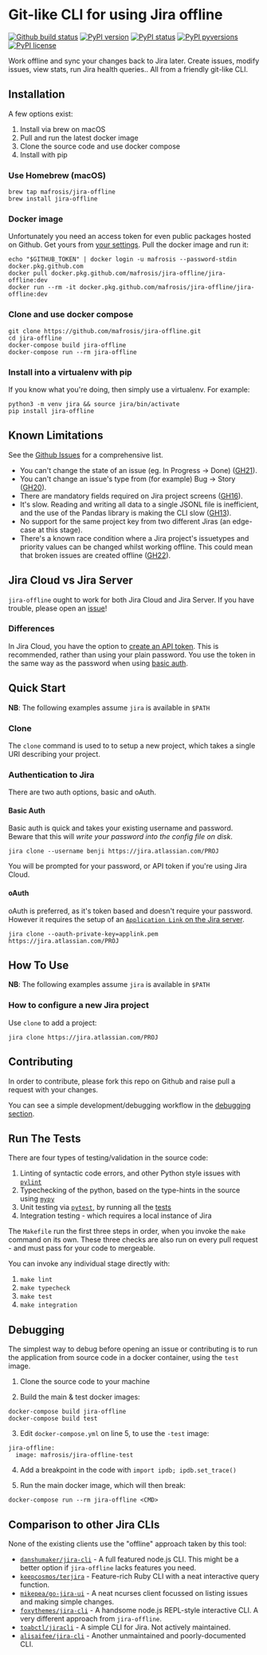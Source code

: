 Git-like CLI for using Jira offline
=================

[![Github build status](https://github.com/mafrosis/jira-offline/workflows/build/badge.svg)](https://github.com/mafrosis/jira-offline/actions?query=workflow%3Abuild)
[![PyPI version](https://img.shields.io/pypi/v/jira-offline.svg)](https://pypi.python.org/pypi/jira-offline/)
[![PyPI status](https://img.shields.io/pypi/status/jira-offline.svg)](https://pypi.python.org/pypi/jira-offline/)
[![PyPI pyversions](https://img.shields.io/pypi/pyversions/jira-offline.svg)](https://pypi.python.org/pypi/jira-offline/)
[![PyPI license](https://img.shields.io/pypi/l/jira-offline.svg)](https://pypi.python.org/pypi/jira-offline/)

Work offline and sync your changes back to Jira later. Create issues, modify issues, view stats,
run Jira health queries.. All from a friendly git-like CLI.


Installation
------------

A few options exist:

  1. Install via brew on macOS
  2. Pull and run the latest docker image
  3. Clone the source code and use docker compose
  4. Install with pip

### Use Homebrew (macOS)

    brew tap mafrosis/jira-offline
    brew install jira-offline

### Docker image

Unfortunately you need an access token for even public packages hosted on Github. Get yours from
[your settings](https://github.com/settings/tokens). Pull the docker image and run it:

    echo "$GITHUB_TOKEN" | docker login -u mafrosis --password-stdin docker.pkg.github.com
    docker pull docker.pkg.github.com/mafrosis/jira-offline/jira-offline:dev
    docker run --rm -it docker.pkg.github.com/mafrosis/jira-offline/jira-offline:dev

### Clone and use docker compose

    git clone https://github.com/mafrosis/jira-offline.git
    cd jira-offline
    docker-compose build jira-offline
    docker-compose run --rm jira-offline

### Install into a virtualenv with pip

If you know what you're doing, then simply use a virtualenv. For example:

    python3 -m venv jira && source jira/bin/activate
    pip install jira-offline


Known Limitations
-----------------

See the [Github Issues](https://github.com/mafrosis/jira-offline/issues) for a comprehensive list.

* You can't change the state of an issue (eg. In Progress -> Done)
([GH21](https://github.com/mafrosis/jira-offline/issues/21)).
* You can't change an issue's type from (for example) Bug -> Story
([GH20](https://github.com/mafrosis/jira-offline/issues/20)).
* There are mandatory fields required on Jira project screens
([GH16](https://github.com/mafrosis/jira-offline/issues/16)).
* It's slow. Reading and writing all data to a single JSONL file is inefficient, and the use of the
  Pandas library is making the CLI slow
([GH13](https://github.com/mafrosis/jira-offline/issues/13)).
* No support for the same project key from two different Jiras (an edge-case at this stage).
* There's a known race condition where a Jira project's issuetypes and priority values can be changed
  whilst working offline. This could mean that broken issues are created offline
([GH22](https://github.com/mafrosis/jira-offline/issues/22)).


Jira Cloud vs Jira Server
-------------------------

`jira-offline` ought to work for both Jira Cloud and Jira Server. If you have trouble, please open
an [issue](https://github.com/mafrosis/jira-offline/issues)!

### Differences

In Jira Cloud, you have the option to [create an API token](https://id.atlassian.com/manage-profile/security/api-tokens).
This is recommended, rather than using your plain password. You use the token in the same way as the
password when using [basic auth](#basic-auth).


Quick Start
-----------

**NB**: The following examples assume `jira` is available in `$PATH`

### Clone

The `clone` command is used to to setup a new project, which takes a single URI describing your
project.

### Authentication to Jira

There are two auth options, basic and oAuth.

#### Basic Auth

Basic auth is quick and takes your existing username and password. Beware that this will *write your
password into the config file on disk*.

    jira clone --username benji https://jira.atlassian.com/PROJ

You will be prompted for your password, or API token if you're using Jira Cloud.

#### oAuth

oAuth is preferred, as it's token based and doesn't require your password. However it requires the
setup of an [`Application Link` on the Jira server](https://github.com/mafrosis/jira-offline/wiki/Configuring-Jira-for-oAuth-with-jira-offline).

    jira clone --oauth-private-key=applink.pem https://jira.atlassian.com/PROJ


How To Use
----------

**NB**: The following examples assume `jira` is available in `$PATH`

### How to configure a new Jira project

Use `clone` to add a project:

    jira clone https://jira.atlassian.com/PROJ


Contributing
------------

In order to contribute, please fork this repo on Github and raise pull a request with your changes.

You can see a simple development/debugging workflow in the [debugging section](#debugging).


## Run The Tests

There are four types of testing/validation in the source code:

 1. Linting of syntactic code errors, and other Python style issues with [`pylint`](http://pylint.org)
 2. Typechecking of the python, based on the type-hints in the source using [`mypy`](http://mypy-lang.org)
 3. Unit testing via [`pytest`](https://docs.pytest.org/en/latest), by running all the [tests](./tests)
 4. Integration testing - which requires a local instance of Jira

The `Makefile` run the first three steps in order, when you invoke the `make` command on its own.
These three checks are also run on every pull request - and must pass for your code to mergeable.

You can invoke any individual stage directly with:

 1. `make lint`
 2. `make typecheck`
 3. `make test`
 4. `make integration`


## Debugging

The simplest way to debug before opening an issue or contributing is to run the application from
source code in a docker container, using the `test` image.

 1. Clone the source code to your machine

 2. Build the main & test docker images:

```
docker-compose build jira-offline
docker-compose build test
```

 3. Edit `docker-compose.yml` on line 5, to use the `-test` image:

```
jira-offline:
  image: mafrosis/jira-offline-test
```

 4. Add a breakpoint in the code with `import ipdb; ipdb.set_trace()`

 5. Run the main docker image, which will then break:

```
docker-compose run --rm jira-offline <CMD>
```


Comparison to other Jira CLIs
-----------------------------

None of the existing clients use the "offline" approach taken by this tool:

- [`danshumaker/jira-cli`](https://github.com/danshumaker/jira-cli) -
A full featured node.js CLI. This might be a better option if `jira-offline` lacks features you need.
- [`keepcosmos/terjira`](https://github.com/keepcosmos/terjira) -
Feature-rich Ruby CLI with a neat interactive query function.
- [`mikepea/go-jira-ui`](https://github.com/mikepea/go-jira-ui) -
A neat ncurses client focussed on listing issues and making simple changes.
- [`foxythemes/jira-cli`](https://github.com/foxythemes/jira-cli) -
A handsome node.js REPL-style interactive CLI. A very different approach from `jira-offline`.
- [`toabctl/jiracli`](https://github.com/toabctl/jiracli) -
A simple CLI for Jira. Not actively maintained.
- [`alisaifee/jira-cli`](https://github.com/alisaifee/jira-cli) -
Another unmaintained and poorly-documented CLI.
